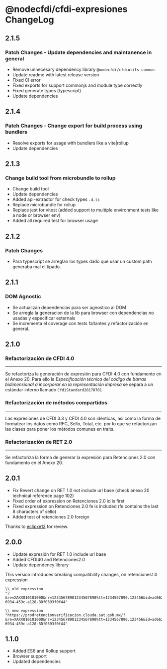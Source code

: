 # @nodecfdi/cfdi-expresiones ChangeLog

## 2.1.5

### Patch Changes - Update dependencies and maintanence in general

- Remove unnecesary dependency library `@nodecfdi/cfdiutils-common`
- Update readme with latest release version
- Fixed CI error
- Fixed exports for support commonjs and module type correctly
- Fixed generate types (typescript)
- Update dependencies

## 2.1.4

### Patch Changes - Change export for build process using bundlers

- Resolve exports for usage with bundlers like a vite|rollup
- Update dependencies

## 2.1.3

### Change build tool from microbundle to rollup

- Change build tool
- Update dependencies
- Added api-extractor for check types `.d.ts`
- Replace microbundle for rollup
- Replace jest for vitest (added support to multiple environment tests like a node or browser env)
- Added all required test for browser usage

## 2.1.2

### Patch Changes

- Para typescript se arreglan los types dado que usar un custom path generaba mal el tipado.

## 2.1.1

### DOM Agnostic

- Se actualizan dependencias para ser agnostico al DOM
- Se arregla la generacion de la lib para browser con dependencias no usadas y especificar externals
- Se incrementa el coverage con tests faltantes y refactorización en general.

## 2.1.0

### Refactorización de CFDI 4.0

---

Se refactoriza la generación de expresión para CFDI 4.0 con fundamento en el Anexo 20.
Para ello la _Especificación técnica del código de barras bidimensional a incorporar en la representación impresa_ se separa a un estándar interno llamado `CfdiStandard20170701`

### Refactorización de métodos compartidos

---

Las expresiones de CFDI 3.3 y CFDI 4.0 son idénticas, asi como la forma de formatear los datos como RFC, Sello, Total, etc. por lo que se refactorizan las clases para poner los métodos comunes en traits.

### Refactorización de RET 2.0

---

Se refactoriza la forma de generar la expresión para Retenciones 2.0 con fundamento en el Anexo 20.

## 2.0.1

- Fix Revert change on RET 1.0 not include url base (check anexo 20 technical reference page 102)
- Fixed order of expression on Retenciones 2.0 id is first
- Fixed expression on Retenciones 2.0 fe is included (fe contains the last 8 characters of sello)
- Added test of retenciones 2.0 foreign

Thanks to [eclipxe13](https://github.com/eclipxe13) for review.

## 2.0.0

- Update expresión for RET 1.0 include url base
- Added CFDI40 and Retenciones2.0
- Update dependency library

This version introduces breaking compatibility changes, on retenciones1.0 expression

```text
\\ old expression
"?&re=XAXX010101000&nr=12345678901234567890%tt=1234567890.123456&id=ad662d33-6934-459c-a128-BDf0393f0f44"

\\ new expression
"https://prodretencionverificacion.clouda.sat.gob.mx/?&re=XAXX010101000&nr=12345678901234567890%tt=1234567890.123456&id=ad662d33-6934-459c-a128-BDf0393f0f44"
```

## 1.1.0

- Added ES6 and Rollup support
- Browser support
- Updated dependencies
